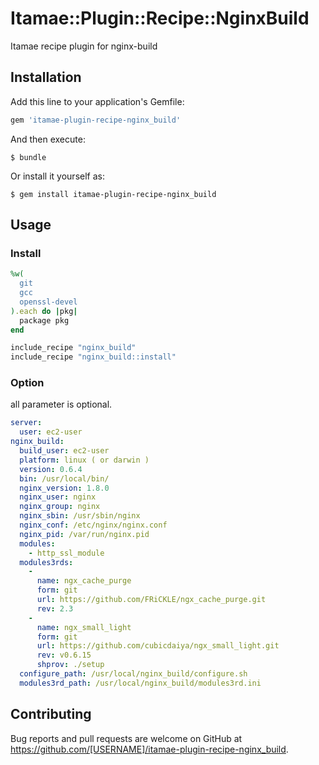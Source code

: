 # Itamae::Plugin::Recipe::NginxBuild

Itamae recipe plugin for nginx-build

## Installation

Add this line to your application's Gemfile:

```ruby
gem 'itamae-plugin-recipe-nginx_build'
```

And then execute:

    $ bundle

Or install it yourself as:

    $ gem install itamae-plugin-recipe-nginx_build

## Usage

### Install

```ruby
%w(
  git
  gcc
  openssl-devel
).each do |pkg|
  package pkg
end

include_recipe "nginx_build"
include_recipe "nginx_build::install"
```

### Option

all parameter is optional.

```yaml
server:
  user: ec2-user
nginx_build:
  build_user: ec2-user
  platform: linux ( or darwin )
  version: 0.6.4
  bin: /usr/local/bin/
  nginx_version: 1.8.0
  nginx_user: nginx
  nginx_group: nginx
  nginx_sbin: /usr/sbin/nginx
  nginx_conf: /etc/nginx/nginx.conf
  nginx_pid: /var/run/nginx.pid
  modules:
    - http_ssl_module
  modules3rds:
    -
      name: ngx_cache_purge
      form: git
      url: https://github.com/FRiCKLE/ngx_cache_purge.git
      rev: 2.3
    -
      name: ngx_small_light
      form: git
      url: https://github.com/cubicdaiya/ngx_small_light.git
      rev: v0.6.15
      shprov: ./setup
  configure_path: /usr/local/nginx_build/configure.sh
  modules3rd_path: /usr/local/nginx_build/modules3rd.ini
```

## Contributing

Bug reports and pull requests are welcome on GitHub at https://github.com/[USERNAME]/itamae-plugin-recipe-nginx_build.
